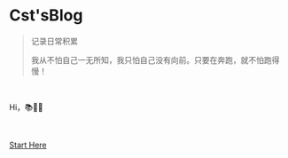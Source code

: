# Cst'sBlog



>记录日常积累
>
>我从不怕自己一无所知，我只怕自己没有向前。只要在奔跑，就不怕跑得慢！



<br>
<span id="busuanzi_container_site_pv" style='display:none'>
    👀 本站总访问量：<span id="busuanzi_value_site_pv"></span> 次
</span>
<span id="busuanzi_container_site_uv" style='display:none'>
    | 🚴‍♂️ 本站总访客数：<span id="busuanzi_value_site_uv"></span> 人
</span>

Hi，📚📎📎<span id="sitetime"></span>

<br>


[Start Here](README.md)
